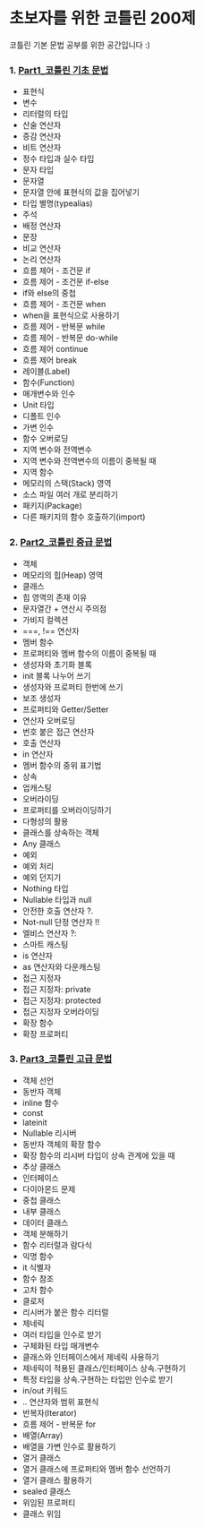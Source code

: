 # 초보자를 위한 코틀린 200제

코틀린 기본 문법 공부를 위한 공간입니다 :)

### 1. <a href="https://github.com/Yelin-park/KotlinPractice/tree/main/src/main/kotlin/Part1_%EC%BD%94%ED%8B%80%EB%A6%B0%EA%B8%B0%EC%B4%88%EB%AC%B8%EB%B2%95%EC%82%B4%ED%8E%B4%EB%B3%B4%EA%B8%B0">Part1_코틀린 기초 문법</a>

   - 표현식
   - 변수 
   - 리터럴의 타입
   - 산술 연산자 
   - 증감 연산자 
   - 비트 연산자 
   - 정수 타입과 실수 타입 
   - 문자 타입
   - 문자열
   - 문자열 안에 표현식의 값을 집어넣기
   - 타입 별명(typealias)
   - 주석
   - 배정 연산자
   - 문장
   - 비교 연산자
   - 논리 연산자
   - 흐름 제어 - 조건문 if
   - 흐름 제어 - 조건문 if-else
   - if와 else의 중첩
   - 흐름 제어 - 조건문 when
   - when을 표현식으로 사용하기
   - 흐름 제어 - 반복문 while
   - 흐름 제어 - 반복문 do-while
   - 흐름 제어 continue
   - 흐름 제어 break
   - 레이블(Label)
   - 함수(Function)
   - 매개변수와 인수
   - Unit 타입
   - 디폴트 인수
   - 가변 인수
   - 함수 오버로딩
   - 지역 변수와 전역변수
   - 지역 변수와 전역변수의 이름이 중복될 때
   - 지역 함수
   - 메모리의 스택(Stack) 영역
   - 소스 파일 여러 개로 분리하기
   - 패키지(Package)
   - 다른 패키지의 함수 호출하기(import)


### 2. <a href="https://github.com/Yelin-park/KotlinPractice/tree/main/src/main/kotlin/Part2_%EC%BD%94%ED%8B%80%EB%A6%B0%EC%A4%91%EA%B8%89%EB%AC%B8%EB%B2%95%EC%82%B4%ED%8E%B4%EB%B3%B4%EA%B8%B0">Part2_코틀린 중급 문법</a>

- 객체
- 메모리의 힙(Heap) 영역
- 클래스
- 힙 영역의 존재 이유
- 문자열간 + 연산시 주의점
- 가비지 컬렉션
- ===, !== 연산자
- 멤버 함수
- 프로퍼티와 멤버 함수의 이름이 중복될 때
- 생성자와 초기화 블록
- init 블록 나누어 쓰기
- 생성자와 프로퍼티 한번에 쓰기
- 보조 생성자
- 프로퍼티와 Getter/Setter
- 연산자 오버로딩
- 번호 붙은 접근 연산자
- 호출 연산자
- in 연산자
- 멤버 함수의 중위 표기법
- 상속
- 업캐스팅
- 오버라이딩
- 프로퍼티를 오버라이딩하기
- 다형성의 활용
- 클래스를 상속하는 객체
- Any 클래스
- 예외
- 예외 처리
- 예외 던지기
- Nothing 타입
- Nullable 타입과 null
- 안전한 호출 연산자 ?.
- Not-null 단정 연산자 !!
- 엘비스 연산자 ?:
- 스마트 캐스팅
- is 연산자
- as 연산자와 다운캐스팅
- 접근 지정자
- 접근 지정자: private
- 접근 지정자: protected
- 접근 지정자 오버라이딩
- 확장 함수
- 확장 프로퍼티

### 3. <a href="https://github.com/Yelin-park/KotlinPractice/tree/main/src/main/kotlin/part3_%EC%BD%94%ED%8B%80%EB%A6%B0%EA%B3%A0%EA%B8%89%EB%AC%B8%EB%B2%95%EC%82%B4%ED%8E%B4%EB%B3%B4%EA%B8%B0">Part3_코틀린 고급 문법</a>
- 객체 선언
- 동반자 객체
- inline 함수
- const
- lateinit
- Nullable 리시버
- 동반자 객체의 확장 함수
- 확장 함수의 리시버 타입이 상속 관계에 있을 때
- 추상 클래스
- 인터페이스
- 다이아몬드 문제
- 중첩 클래스
- 내부 클래스
- 데이터 클래스
- 객체 분해하기
- 함수 리터럴과 람다식
- 익명 함수
- it 식별자
- 함수 참조
- 고차 함수
- 클로저
- 리시버가 붙은 함수 리터럴
- 제네릭
- 여러 타입을 인수로 받기
- 구체화된 타입 매개변수
- 클래스와 인터페이스에서 제네릭 사용하기
- 제네릭이 적용된 클래스/인터페이스 상속.구현하기
- 특정 타입을 상속.구현하는 타입만 인수로 받기
- in/out 키워드
- .. 연산자와 범위 표현식
- 반복자(Iterator)
- 흐름 제어 - 반복문 for
- 배열(Array)
- 배열을 가변 인수로 활용하기
- 열거 클래스
- 열거 클래스에 프로퍼티와 멤버 함수 선언하기
- 열거 클래스 활용하기
- sealed 클래스
- 위임된 프로퍼티
- 클래스 위임